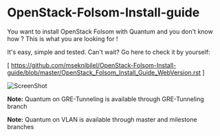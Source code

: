 OpenStack-Folsom-Install-guide
==============================

You want to install OpenStack Folsom with Quantum and you don't know how ?
This is what you are looking for !

It's easy, simple and tested. Can't wait? Go here to check it by yourself: 

[ https://github.com/mseknibilel/OpenStack-Folsom-Install-guide/blob/master/OpenStack_Folsom_Install_Guide_WebVersion.rst ]

![ScreenShot](http://i.imgur.com/hyeAT.jpg)

**Note:** Quantum on GRE-Tunneling is available through GRE-Tunneling branch

**Note:** Quantum on VLAN is available through master and milestone branches
